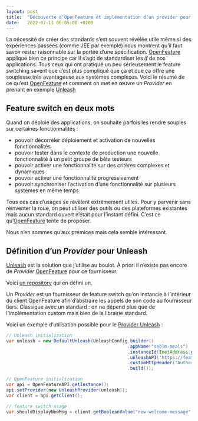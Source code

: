 ```yaml
---
layout: post
title:  "Découverte d’OpenFeature et implémentation d’un provider pour Unleash"
date:   2022-07-11 06:05:00 +0200
---
```


La nécessité de créer des standards s’est souvent révélée utile même si des expériences passées (comme JEE par exemple)
nous montrent qu’il faut savoir rester raisonnable sur la portée d’une spécification. [OpenFeature][openfeature]
applique bien ce principe car il s’agit de standardiser les _if_ de nos applications. Tous ceux qui ont pratiqué un peu
sérieusement le feature switching savent que c’est plus compliqué que ça et que ça offre une souplesse très avantageuse
aux systèmes complexes. Voici le résumé de ce qu’est [OpenFeature][openfeature] et comment on met en œuvre un
_Provider_ en prenant en exemple [Unleash][unleash]

## Feature switch en deux mots

Quand on déploie des applications, on souhaite parfois les rendre souples sur certaines fonctionnalités :

 - pouvoir décorréler déploiement et activation de nouvelles fonctionnalités
 - pouvoir tester dans le contexte de production une nouvelle fonctionnalité à un petit groupe de bêta testeurs
 - pouvoir activer une fonctionnalité sur des critères complexes et dynamiques
 - pouvoir activer une fonctionnalité progressivement
 - pouvoir synchroniser l’activation d’une fonctionnalité sur plusieurs systèmes en même temps

Tous ces cas d’usages se révèlent extrêmement utiles. Pour y parvenir sans réinventer la roue, on peut utiliser des
outils ou des plateformes existantes mais aucun standard ouvert n’était pour l’instant défini. C’est ce
qu’[OpenFeature][openfeature] tente de proposer.

Nous n’en sommes qu’aux prémices mais cela semble intéressant.

## Définition d’un _Provider_ pour Unleash

[Unleash][unleash] est la solution que j’utilise au boulot. À priori il n’existe pas encore de _Provider_
[OpenFeature][openfeature] pour ce fournisseur.

Voici [un repository][unleash-provider] qui en défini un.

Un _Provider_ est un fournisseur de feature switch qu’on instancie à l’intérieur du client OpenFeature afin d’abstraire
les appels de son code au fournisseur tiers. Classique avec un standard : on ne dépend plus que de l’implémentation
custom mais bien de la librairie standard.

Voici un exemple d’utilisation possible pour le [Provider Unleash][unleash-provider] :

```java
// Unleash initialization
var unleash = new DefaultUnleash(UnleashConfig.builder()
                                              .appName("seblm-meals")
                                              .instanceId(InetAddress.getLocalHost().getHostName())
                                              .unleashAPI("https://feature-toggle.seblm-meals.net")
                                              .customHttpHeader("Authorization", "s3cr37-k3y==")
                                              .build());

// OpenFeature initialization
var api = OpenFeatureAPI.getInstance();
api.setProvider(new UnleashProvider(unleash));
var client = api.getClient();

// feature switch usage
var shouldDisplayNewMsg = client.getBooleanValue("new-welcome-message", false);
```

[openfeature]: https://openfeature.dev
[unleash]: https://getunleash.io
[unleash-provider]: https://github.com/seblm/unleash-openfeature-provider-java